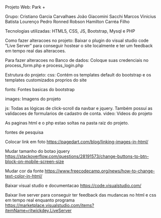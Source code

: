 Projeto Web:
Park +

Grupo:
Cristiano Garcia Carvalhaes
João Giacomini Sacchi
Marcos Vinicius Batista Lourenço
Pedro Ronned
Robson Hamilton Carréa Filho



Tecnologias utilizadas: 
HTML5, CSS, JS, Bootstrap, Mysql e PHP

Como fazer alteracoes no projeto:
Baixar o plugin do visual studio code "Live Server" para conseguir hostear o site localmente 
e ter um feedback em tempo real das alteracoes.


Para fazer alteracoes no Banco de dados:
Coloque suas credenciais no process_form.php e process_login.php


Estrutura do projeto:
css: Contém os templates default do bootstrap e os templates customizados proprios do site

fonts: Fontes basicas do bootstrap

images: Imagens do projeto

js: Todas as lógicas de click-scroll da navbar e jquery. Também possuí as validacoes de formularios de cadastro de conta.
video: Videos do projeto

As paginas html e o php estao soltas na pasta raiz do projeto.










fontes de pesquisa

Colocar link em foto
https://pagedart.com/blog/linking-images-in-html/

Mudar tamanho do botao jquery
https://stackoverflow.com/questions/28191573/change-buttons-to-btn-block-on-mobile-screen-size

Mudar cor da fonte
https://www.freecodecamp.org/news/how-to-change-text-color-in-html/

Baixar visual studio e documentacao
https://code.visualstudio.com/

Baixar live server para conseguir ter feedback das mudancas no html e css em tempo real enquanto programa
https://marketplace.visualstudio.com/items?itemName=ritwickdey.LiveServer
